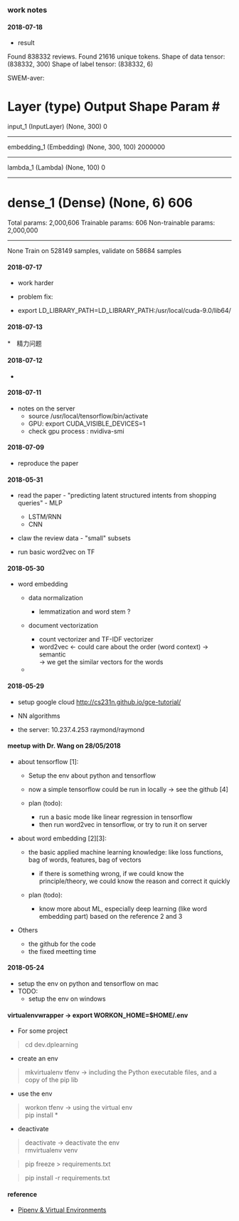 ### work notes

#### 2018-07-18 
 * result

Found 838332 reviews.
Found 21616 unique tokens.
Shape of data tensor: (838332, 300)
Shape of label tensor: (838332, 6)

SWEM-aver:

Layer (type)                 Output Shape              Param #
=================================================================
input_1 (InputLayer)         (None, 300)               0
_________________________________________________________________
embedding_1 (Embedding)      (None, 300, 100)          2000000
_________________________________________________________________
lambda_1 (Lambda)            (None, 100)               0
_________________________________________________________________
dense_1 (Dense)              (None, 6)                 606
=================================================================
Total params: 2,000,606
Trainable params: 606
Non-trainable params: 2,000,000
_________________________________________________________________
None
Train on 528149 samples, validate on 58684 samples


#### 2018-07-17 
 * work harder

 * problem fix:
  - export LD_LIBRARY_PATH=LD_LIBRARY_PATH:/usr/local/cuda-9.0/lib64/
 

#### 2018-07-13  
 *　精力问题

#### 2018-07-12  
 * 

#### 2018-07-11
 * notes on the server
   - source /usr/local/tensorflow/bin/activate
   - GPU: export CUDA_VISIBLE_DEVICES=1
   - check gpu process : nvidiva-smi


#### 2018-07-09 
 * reproduce the paper




#### 2018-05-31
  * read the paper - "predicting latent structured intents from shopping queries"     - MLP
    - LSTM/RNN
    - CNN
    
  * claw the review data - "small" subsets  
  * run basic word2vec on TF  

#### 2018-05-30
  * word embedding
    + data normalization  
      - lemmatization and word stem ?  
      
    + document vectorization  
      - count vectorizer and TF-IDF vectorizer  
      - word2vec <- could care about the order (word context) -> semantic  
        -> we get the similar vectors for the words  
        
    + 


#### 2018-05-29
  * setup google cloud <http://cs231n.github.io/gce-tutorial/>
  
  * NN algorithms
  
  * the server: 10.237.4.253 raymond/raymond

#### meetup with Dr. Wang on 28/05/2018
* about tensorflow [1]:
    + Setup the env about python and tensorflow
    + now a simple tensorflow could be run in locally -> see the github [4] 
    
    + plan (todo):
        - run a basic mode like linear regression in tensorflow
        - then run word2vec in tensorflow, or try to run it on server
    
* about word embedding [2][3]:
    +  the basic applied machine learning knowledge:  like loss functions, bag of words, features, bag of vectors 
       - if there is something wrong, if we could know the principle/theory, we could know the reason and correct it quickly
 
    + plan (todo):
       - know more about ML, especially deep learning (like word embedding part) based on the reference 2 and 3

* Others
   + the github for the code
   + the fixed meetting time


#### 2018-05-24
  * setup the env on python and tensorflow on mac
  * TODO: 
    - setup the env on windows


#### virtualenvwrapper -> export WORKON_HOME=$HOME/.env

  * For some project 
> cd dev.dplearning  

  * create an env 
> mkvirtualenv tfenv -> including the Python executable files, and a copy of the pip lib  

  * use the env
> workon tfenv  -> using the virtual env  
> pip install * 

  * deactivate 
> deactivate -> deactivate the env  
> rmvirtualenv venv

> 
> pip freeze > requirements.txt 

> pip install -r requirements.txt

#### reference
* [Pipenv & Virtual Environments](http://docs.python-guide.org/en/latest/dev/virtualenvs/#lower-level-virtualenv)
